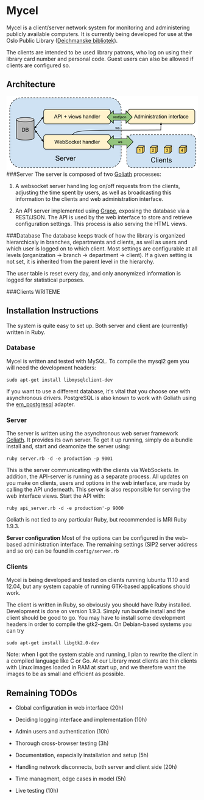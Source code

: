 # Mycel
Mycel is a client/server network system for monitoring and administering publicly available computers. It is currently being developed for use at the Oslo Public Library ([Deichmanske bibliotek]).

The clients are intended to be used library patrons, who log on using their library card number and personal code. Guest users can also be allowed if clients are configured so.

## Architecture
![Mycel architecture](https://github.com/digibib/mycel/raw/develop/docs/architecture.png)
###Server
The server is composed of two [Goliath] processes:

1. A websocket server handling log on/off requests from the clients, adjusting the time spent by users, as well as broadcasting this information to the clients and web administration interface.

2. An API server implemented using [Grape], exposing the database via a REST/JSON. The API is used by the web interface to store and retrieve configuration settings. This process is also serving the HTML views.

###Database
The database keeps track of how the library is organized hierarchicaly in branches, departments and clients, as well as users and which user is logged on to which client. Most settings are configurable at all levels (organization -> branch -> department -> client). If a given setting is not set, it is inherited from the parent level in the hierarchy.

The user table is reset every day, and only anonymized information is logged for statistical purposes.

###Clients
WRITEME


## Installation Instructions
The system is quite easy to set up. Both server and client are (currently) written in Ruby.

### Database
Mycel is written and tested with MySQL. To compile the mysql2 gem you will need the development headers:

```sudo apt-get install libmysqlclient-dev```

If you want to use a different database, it's vital that you choose one with asynchronous drivers. PostgreSQL is also known to work with Goliath using the [em_postgresql] adapter.

### Server
The server is written using the asynchronous web server framework [Goliath]. It provides its own server. To get it up running, simply do a bundle install and, start and deamonize the server using:

```ruby server.rb -d -e production -p 9001```

This is the server communicating with the clients via WebSockets. In addition, the API-server is running as a separate process. All updates on you make on clients, users and options in the web interface, are made by calling the API underneath. This server is also responsible for serving the web interface views. Start the API with:

```ruby api_server.rb -d -e production'-p 9000```

Goliath is not tied to any particular Ruby, but recommended is MRI Ruby 1.9.3.

**Server configuration**
Most of the options can be configured in the web-based administration interface. The remaining settings (SIP2 server address and so on) can be found in `config/server.rb`

### Clients
Mycel is being developed and tested on clients running lubuntu 11.10 and 12.04, but any system capable of running GTK-based applications should work.

The client is written in Ruby, so obviously you should have Ruby installed. Development is done on version 1.9.3. Simply run bundle install and the client should be good to go. You may have to install some development headers in order to compile the gtk2-gem. On Debian-based systems you can try

```sudo apt-get install libgtk2.0-dev```

Note: when I got the system stable and running, I plan to rewrite the client in a compiled language like C or Go. At our Library most clients are thin clients with Linux images loaded in RAM at start up, and we therefore want the images to be as small and efficient as possible.

## Remaining TODOs

* Global configuration in web interface (20h)
* Deciding logging interface and implementation (10h)
* Admin users and authentication (10h)
* Thorough cross-browser testing (3h)
* Documentation, especially installation and setup (5h)
* Handling network disconnects, both server and client side (20h)
* Time managment, edge cases in model (5h)
* Live testing (10h)


  [Deichmanske bibliotek]: http://deichman.no
  [Goliath]: https://github.com/postrank-labs/goliath/
  [Grape]: https://github.com/intridea/grape
  [em_postgresql]: https://github.com/mperham/em_postgresql


